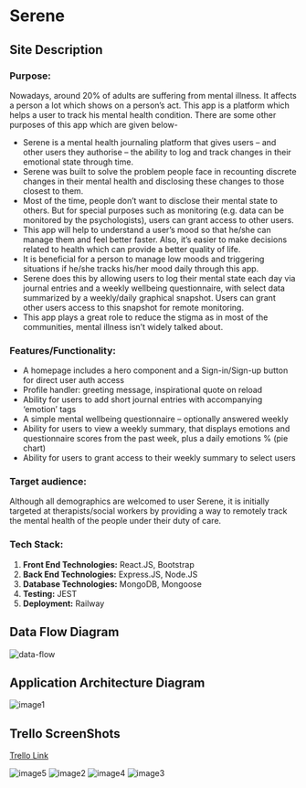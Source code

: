 # Serene
## Site Description
### Purpose:
Nowadays, around 20% of adults are suffering from mental illness. It affects a person a lot which shows on a person’s act.  This app is a platform which helps a user to track his mental health condition. There are some other purposes of this app which are given below-  
* Serene is a mental health journaling platform that gives users – and other users they authorise – the ability to log and track changes in their emotional state through time.
* Serene was built to solve the problem people face in recounting discrete changes in their mental health and disclosing these changes to those closest to them.
* Most of the time, people don’t want to disclose their mental state to others. But for special purposes such as monitoring (e.g. data can be monitored by the psychologists), users can grant access to other users.
* This app will help to understand a user’s mood so that he/she can manage them and feel better faster. Also, it’s easier to make decisions related to health which can provide a better quality of life.
* It is beneficial for a person to manage low moods and triggering situations if he/she tracks his/her mood daily through this app.
* Serene does this by allowing users to log their mental state each day via journal entries and a weekly wellbeing questionnaire, with select data summarized by a weekly/daily graphical snapshot. Users can grant other users access to this snapshot for remote monitoring. 
* This app plays a great role to reduce the stigma as in most of the communities, mental illness isn’t widely talked about.

### Features/Functionality:   
+ A homepage includes a hero component and a Sign-in/Sign-up button for direct user auth access
+ Profile handler: greeting message, inspirational quote on reload
+ Ability for users to add short journal entries with accompanying ‘emotion’ tags
+ A simple mental wellbeing questionnaire – optionally answered weekly 
+ Ability for users to view a weekly summary, that displays emotions and questionnaire scores from the past week, plus a daily emotions % (pie chart)
+ Ability for users to grant access to their weekly summary to select users


### Target audience:
Although all demographics are welcomed to user Serene, it is initially targeted at therapists/social workers by providing a way to remotely track the mental health of the people under their duty of care.  

### Tech Stack:
1. **Front End Technologies:** React.JS, Bootstrap
2. **Back End Technologies:** Express.JS, Node.JS
3. **Database Technologies:** MongoDB, Mongoose
4. **Testing:** JEST
5. **Deployment:** Railway

## Data Flow Diagram
![data-flow](https://user-images.githubusercontent.com/105357829/213894108-2cb605c3-1e5a-4b00-ac46-0b56619519d6.jpg)

## Application Architecture Diagram 
![image1](https://user-images.githubusercontent.com/105357829/213894470-0634c0aa-f71d-4706-b334-778142d28a85.png)

## Trello ScreenShots
[Trello Link](https://trello.com/b/MMurIsLO/mern-frontend-kanban)

![image5](https://user-images.githubusercontent.com/105357829/213894657-884ff87a-1496-4c08-b32b-7352dbbc3a7a.png)
![image2](https://user-images.githubusercontent.com/105357829/213894659-c9436b7e-b687-4498-bf8b-c2b85364f3e4.png)
![image4](https://user-images.githubusercontent.com/105357829/213894681-e5f3aae4-81bf-4e5e-8f90-0f978fc3b3fd.png)
![image3](https://user-images.githubusercontent.com/105357829/213894685-d3e6d9ee-b080-4719-b770-a9735af11007.png)
